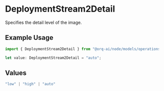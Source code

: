 # DeploymentStream2Detail

Specifies the detail level of the image.

## Example Usage

```typescript
import { DeploymentStream2Detail } from "@orq-ai/node/models/operations";

let value: DeploymentStream2Detail = "auto";
```

## Values

```typescript
"low" | "high" | "auto"
```